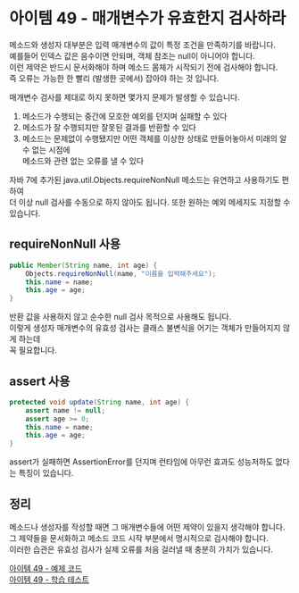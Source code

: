 # 아이템 49 - 매개변수가 유효한지 검사하라

메소드와 생성자 대부분은 입력 매개변수의 값이 특정 조건을 만족하기를 바랍니다.    
예를들어 인덱스 값은 음수이면 안되며, 객체 참조는 null이 아니어야 합니다.   
이런 제약은 반드시 문서화해야 하며 메소드 몸체가 시작되기 전에 검사해야 합니다.     
즉 오류는 가능한 한 빨리 (발생한 곳에서) 잡아야 하는 것 입니다.   

매개변수 검사를 제대로 하지 못하면 몇가지 문제가 발생할 수 있습니다.   
1. 메소드가 수행되는 중간에 모호한 예외를 던지며 실패할 수 있다
2. 메소드가 잘 수행되지만 잘못된 결과를 반환할 수 있다
3. 메소드는 문제없이 수행됐지만 어떤 객체를 이상한 상태로 만들어놓아서 미래의 알 수 없는 시점에  
메소드와 관련 없는 오류를 낼 수 있다

자바 7에 추가된 java.util.Objects.requireNonNull 메소드는 유연하고 사용하기도 편하여   
더 이상 null 검사를 수동으로 하지 않아도 됩니다. 또한 원하는 예외 메세지도 지정할 수 있습니다.       

## requireNonNull 사용

```java
public Member(String name, int age) {
    Objects.requireNonNull(name, "이름을 입력해주세요");
    this.name = name;
    this.age = age;
}
```

반환 값을 사용하지 않고 순수한 null 검사 목적으로 사용해도 됩니다.    
이렇게 생성자 매개변수의 유효성 검사는 클래스 불변식을 어기는 객체가 만들어지지 않게 하는데           
꼭 필요합니다.        

## assert 사용

````java
protected void update(String name, int age) {
    assert name != null;
    assert age >= 0;
    this.name = name;
    this.age = age;
}
````

assert가 실패하면 AssertionError를 던지며 런타임에 아무런 효과도 성능저하도 없다는 특징이 있습니다.     

## 정리

메소드나 생성자를 작성할 때면 그 매개변수들에 어떤 제약이 있을지 생각해야 합니다.    
그 제약들을 문서화하고 메소드 코드 시작 부분에서 명시적으로 검사해야 합니다.    
이러한 습관은 유효성 검사가 실제 오류를 처음 걸러낼 때 충분히 가치가 있습니다.           

[아이템 49 - 예제 코드](https://github.com/320Hwany/EffectiveJava/tree/main/src/main/java/effective/chapter8/item49)                                                                                  
[아이템 49 - 학습 테스트](https://github.com/320Hwany/EffectiveJava/tree/main/src/test/java/effective/chapter8/item49)          